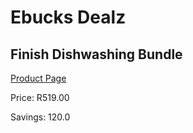 
# Ebucks Dealz
## Finish Dishwashing Bundle
[Product Page](https://www.ebucks.com/web/shop/productSelected.do?prodId=1140749561&catId=909917204)

Price: R519.00

Savings: 120.0


	